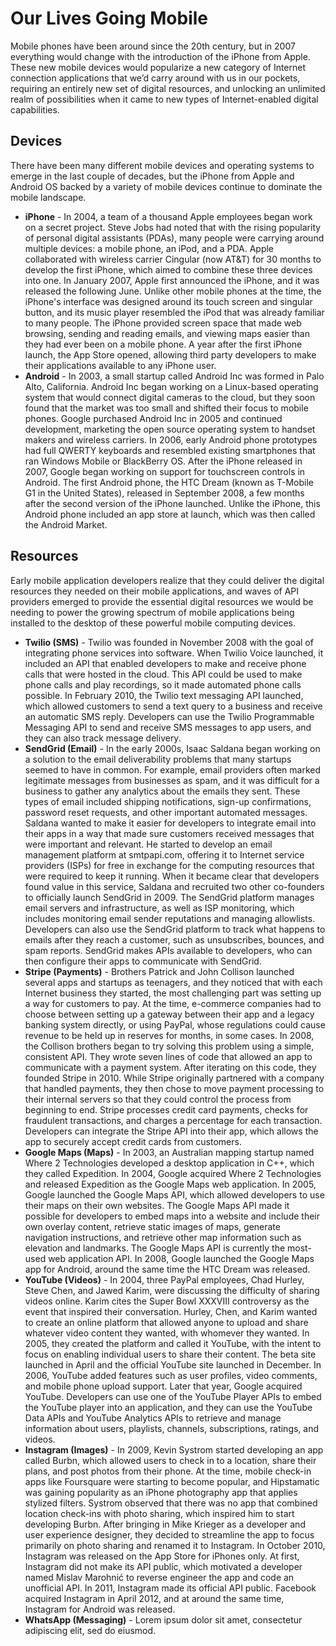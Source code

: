 # Our Lives Going Mobile
Mobile phones have been around since the 20th century, but in 2007 everything would change with the introduction of the iPhone from Apple. These new mobile devices would popularize a new category of Internet connection applications that we’d carry around with us in our pockets, requiring an entirely new set of digital resources, and unlocking an unlimited realm of possibilities when it came to new types of Internet-enabled digital capabilities.

## Devices
There have been many different mobile devices and operating systems to emerge in the last couple of decades, but the iPhone from Apple and Android OS backed by a variety of mobile devices continue to dominate the mobile landscape.

- **iPhone** - In 2004, a team of a thousand Apple employees began work on a secret project. Steve Jobs had noted that with the rising popularity of personal digital assistants (PDAs), many people were carrying around multiple devices: a mobile phone, an iPod, and a PDA. Apple collaborated with wireless carrier Cingular (now AT&T) for 30 months to develop the first iPhone, which aimed to combine these three devices into one. In January 2007, Apple first announced the iPhone, and it was released the following June. Unlike other mobile phones at the time, the iPhone's interface was designed around its touch screen and singular button, and its music player resembled the iPod that was already familiar to many people. The iPhone provided screen space that made web browsing, sending and reading emails, and viewing maps easier than they had ever been on a mobile phone. A year after the first iPhone launch, the App Store opened, allowing third party developers to make their applications available to any iPhone user.
- **Android** - In 2003, a small startup called Android Inc was formed in Palo Alto, California. Android Inc began working on a Linux-based operating system that would connect digital cameras to the cloud, but they soon found that the market was too small and shifted their focus to mobile phones. Google purchased Android Inc in 2005 and continued development, marketing the open source operating system to handset makers and wireless carriers. In 2006, early Android phone prototypes had full QWERTY keyboards and resembled existing smartphones that ran Windows Mobile or BlackBerry OS. After the iPhone released in 2007, Google began working on support for touchscreen controls in Android. The first Android phone, the HTC Dream (known as T-Mobile G1 in the United States), released in September 2008, a few months after the second version of the iPhone launched. Unlike the iPhone, this Android phone included an app store at launch, which was then called the Android Market.

## Resources
Early mobile application developers realize that they could deliver the digital resources they needed on their mobile applications, and waves of API providers emerged to provide the essential digital resources we would be needing to power the growing spectrum of mobile applications being installed to the desktop of these powerful mobile computing devices.

- **Twilio (SMS)** - Twilio was founded in November 2008 with the goal of integrating phone services into software. When Twilio Voice launched, it included an API that enabled developers to make and receive phone calls that were hosted in the cloud. This API could be used to make phone calls and play recordings, so it made automated phone calls possible. In February 2010, the Twilio text messaging API launched, which allowed customers to send a text query to a business and receive an automatic SMS reply. Developers can use the Twilio Programmable Messaging API to send and receive SMS messages to app users, and they can also track message delivery.
- **SendGrid (Email)** - In the early 2000s, Isaac Saldana began working on a solution to the email deliverability problems that many startups seemed to have in common. For example, email providers often marked legitimate messages from businesses as spam, and it was difficult for a business to gather any analytics about the emails they sent. These types of email included shipping notifications, sign-up confirmations, password reset requests, and other important automated messages. Saldana wanted to make it easier for developers to integrate email into their apps in a way that made sure customers received messages that were important and relevant. He started to develop an email management platform at smtpapi.com, offering it to Internet service providers (ISPs) for free in exchange for the computing resources that were required to keep it running. When it became clear that developers found value in this service, Saldana and recruited two other co-founders to officially launch SendGrid in 2009. The SendGrid platform manages email servers and infrastructure, as well as ISP monitoring, which includes monitoring email sender reputations and managing allowlists. Developers can also use the SendGrid platform to track what happens to emails after they reach a customer, such as unsubscribes, bounces, and spam reports. SendGrid makes APIs available to developers, who can then configure their apps to communicate with SendGrid.
- **Stripe (Payments)** - Brothers Patrick and John Collison launched several apps and startups as teenagers, and they noticed that with each Internet business they started, the most challenging part was setting up a way for customers to pay. At the time, e-commerce companies had to choose between setting up a gateway between their app and a legacy banking system directly, or using PayPal, whose regulations could cause revenue to be held up in reserves for months, in some cases. In 2008, the Collison brothers began to try solving this problem using a simple, consistent API. They wrote seven lines of code that allowed an app to communicate with a payment system. After iterating on this code, they founded Stripe in 2010. While Stripe originally partnered with a company that handled payments, they then chose to move payment processing to their internal servers so that they could control the process from beginning to end. Stripe processes credit card payments, checks for fraudulent transactions, and charges a percentage for each transaction. Developers can integrate the Stripe API into their app, which allows the app to securely accept credit cards from customers.
- **Google Maps (Maps)** - In 2003, an Australian mapping startup named Where 2 Technologies developed a desktop application in C++, which they called Expedition. In 2004, Google acquired Where 2 Technologies and released Expedition as the Google Maps web application. In 2005, Google launched the Google Maps API, which allowed developers to use their maps on their own websites. The Google Maps API made it possible for developers to embed maps into a website and include their own overlay content, retrieve static images of maps, generate navigation instructions, and retrieve other map information such as elevation and landmarks. The Google Maps API is currently the most-used web application API. In 2008, Google launched the Google Maps app for Android, around the same time the HTC Dream was released.
- **YouTube (Videos)** - In 2004, three PayPal employees, Chad Hurley, Steve Chen, and Jawed Karim, were discussing the difficulty of sharing videos online. Karim cites the Super Bowl XXXVIII controversy as the event that inspired their conversation. Hurley, Chen, and Karim wanted to create an online platform that allowed anyone to upload and share whatever video content they wanted, with whomever they wanted. In 2005, they created the platform and called it YouTube, with the intent to focus on enabling individual users to share their content. The beta site launched in April and the official YouTube site launched in December. In 2006, YouTube added features such as user profiles, video comments, and mobile phone upload support. Later that year, Google acquired YouTube. Developers can use one of the YouTube Player APIs to embed the YouTube player into an application, and they can use the YouTube Data APIs and YouTube Analytics APIs to retrieve and manage information about users, playlists, channels, subscriptions, ratings, and videos.
- **Instagram (Images)** - In 2009, Kevin Systrom started developing an app called Burbn, which allowed users to check in to a location, share their plans, and post photos from their phone. At the time, mobile check-in apps like Foursquare were starting to become popular, and Hipstamatic was gaining popularity as an iPhone photography app that applies stylized filters. Systrom observed that there was no app that combined location check-ins with photo sharing, which inspired him to start developing Burbn. After bringing in Mike Krieger as a developer and user experience designer, they decided to streamline the app to focus primarily on photo sharing and renamed it to Instagram. In October 2010, Instagram was released on the App Store for iPhones only. At first, Instagram did not make its API public, which motivated a developer named Mislav Marohnić to reverse engineer the app and code an unofficial API. In 2011, Instagram made its official API public. Facebook acquired Instagram in April 2012, and at around the same time, Instagram for Android was released.
- **WhatsApp (Messaging)** - Lorem ipsum dolor sit amet, consectetur adipiscing elit, sed do eiusmod.
